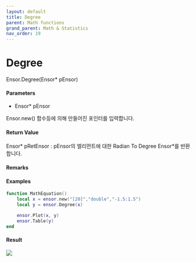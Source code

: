 ```yaml
---
layout: default
title: Degree
parent: Math functions
grand_parent: Math & Statistics
nav_order: 19
---
```


# Degree

Ensor.Degree\(Ensor\* pEnsor\)

#### Parameters

* Ensor\* pEnsor

Ensor.new\(\) 함수등에 의해 만들어진 포인터를 입력합니다.

#### Return Value

Ensor\* pRetEnsor : pEnsor의 엘리먼트에 대한 Radian To Degree Ensor\*를 반환합니다.

#### Remarks

#### Examples

```lua
function MathEquation()
	local x = ensor.new("[20]","double","-1.5:1.5")
 	local y = ensor.Degree(x)

 	ensor.Plot(x, y)
 	ensor.Table(y)
end
```

#### Result

![](/MathAPI/DegreeResult.png)

